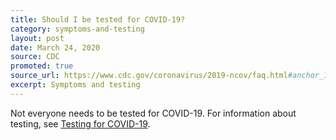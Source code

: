 ```yaml
---
title: Should I be tested for COVID-19?
category: symptoms-and-testing
layout: post
date: March 24, 2020
source: CDC
promoted: true
source_url: https://www.cdc.gov/coronavirus/2019-ncov/faq.html#anchor_1584389201096
excerpt: Symptoms and testing
---
```


Not everyone needs to be tested for COVID-19. For information about testing, see [Testing for COVID-19](https://www.cdc.gov/coronavirus/2019-ncov/symptoms-testing/testing.html).
